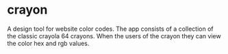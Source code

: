 # crayon
A design tool for website color codes.  The app consists of a collection of the classic crayola 64 crayons.  When the users of the crayon they can view the color hex and rgb values.

